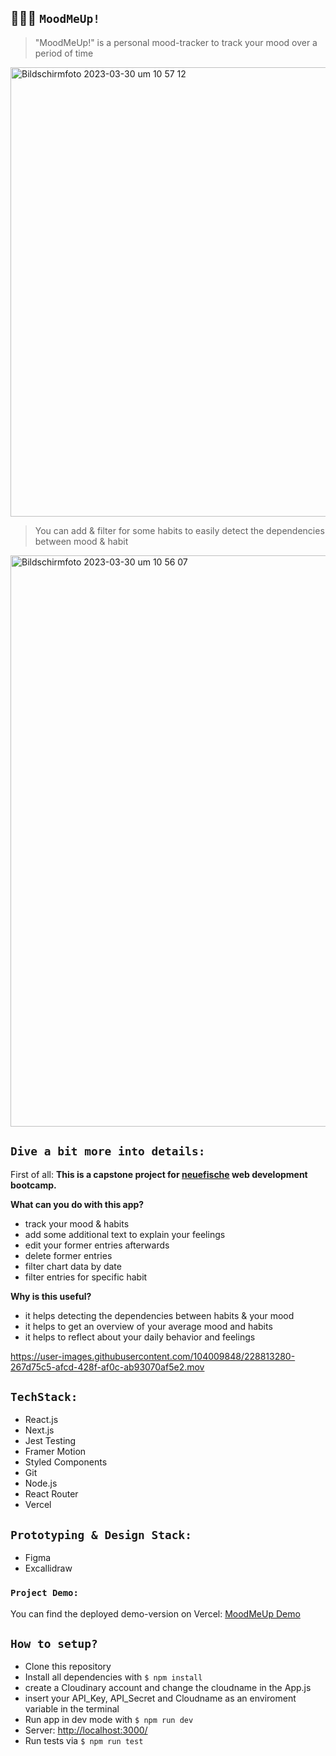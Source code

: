 ## 🙇🏻‍♀️ `MoodMeUp!`

> "MoodMeUp!" is a personal mood-tracker to track your mood over a period of time

<img width="719" alt="Bildschirm­foto 2023-03-30 um 10 57 12" src="https://user-images.githubusercontent.com/104009848/228785788-4a54b214-d275-40ba-9272-d80ee0f5ac61.png">

> You can add & filter for some habits to easily detect the dependencies between mood & habit

<img width="914" alt="Bildschirm­foto 2023-03-30 um 10 56 07" src="https://user-images.githubusercontent.com/104009848/228786361-9aa62d3a-8da8-45fd-965d-ebc4e6394965.png">

## `Dive a bit more into details:`

First of all: **This is a capstone project for [neuefische](https://www.neuefische.de/) web development bootcamp.**

**What can you do with this app?**

- track your mood & habits
- add some additional text to explain your feelings
- edit your former entries afterwards
- delete former entries
- filter chart data by date
- filter entries for specific habit

**Why is this useful?**

- it helps detecting the dependencies between habits & your mood
- it helps to get an overview of your average mood and habits
- it helps to reflect about your daily behavior and feelings

https://user-images.githubusercontent.com/104009848/228813280-267d75c5-afcd-428f-af0c-ab93070af5e2.mov



## `TechStack:`

- React.js
- Next.js
- Jest Testing
- Framer Motion
- Styled Components
- Git
- Node.js
- React Router
- Vercel

## `Prototyping & Design Stack:`

- Figma
- Excallidraw

### `Project Demo:`

You can find the deployed demo-version on Vercel: [MoodMeUp Demo](https://capstone-project-5l4dvya4w-sarahwett.vercel.app/)

## `How to setup?`

- Clone this repository
- Install all dependencies with `$ npm install`
- create a Cloudinary account and change the cloudname in the App.js
- insert your API_Key, API_Secret and Cloudname as an enviroment variable in the terminal
- Run app in dev mode with `$ npm run dev`
- Server: [http://localhost:3000/](http://localhost:3000/)
- Run tests via `$ npm run test`
